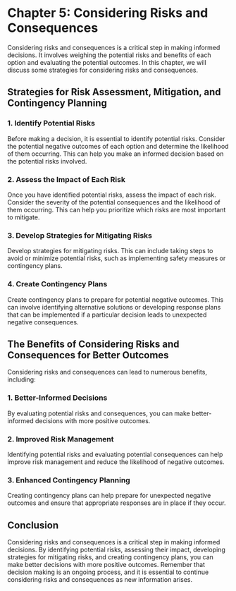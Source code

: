 Chapter 5: Considering Risks and Consequences
=============================================

Considering risks and consequences is a critical step in making informed decisions. It involves weighing the potential risks and benefits of each option and evaluating the potential outcomes. In this chapter, we will discuss some strategies for considering risks and consequences.

Strategies for Risk Assessment, Mitigation, and Contingency Planning
--------------------------------------------------------------------

### 1. Identify Potential Risks

Before making a decision, it is essential to identify potential risks. Consider the potential negative outcomes of each option and determine the likelihood of them occurring. This can help you make an informed decision based on the potential risks involved.

### 2. Assess the Impact of Each Risk

Once you have identified potential risks, assess the impact of each risk. Consider the severity of the potential consequences and the likelihood of them occurring. This can help you prioritize which risks are most important to mitigate.

### 3. Develop Strategies for Mitigating Risks

Develop strategies for mitigating risks. This can include taking steps to avoid or minimize potential risks, such as implementing safety measures or contingency plans.

### 4. Create Contingency Plans

Create contingency plans to prepare for potential negative outcomes. This can involve identifying alternative solutions or developing response plans that can be implemented if a particular decision leads to unexpected negative consequences.

The Benefits of Considering Risks and Consequences for Better Outcomes
----------------------------------------------------------------------

Considering risks and consequences can lead to numerous benefits, including:

### 1. Better-Informed Decisions

By evaluating potential risks and consequences, you can make better-informed decisions with more positive outcomes.

### 2. Improved Risk Management

Identifying potential risks and evaluating potential consequences can help improve risk management and reduce the likelihood of negative outcomes.

### 3. Enhanced Contingency Planning

Creating contingency plans can help prepare for unexpected negative outcomes and ensure that appropriate responses are in place if they occur.

Conclusion
----------

Considering risks and consequences is a critical step in making informed decisions. By identifying potential risks, assessing their impact, developing strategies for mitigating risks, and creating contingency plans, you can make better decisions with more positive outcomes. Remember that decision making is an ongoing process, and it is essential to continue considering risks and consequences as new information arises.
